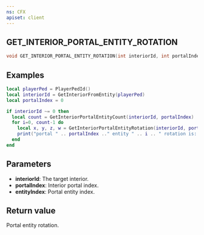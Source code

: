 ```yaml
---
ns: CFX
apiset: client
---
```

## GET_INTERIOR_PORTAL_ENTITY_ROTATION

```c
void GET_INTERIOR_PORTAL_ENTITY_ROTATION(int interiorId, int portalIndex, int entityIndex, float* rotX, float* rotY, float* rotZ, float* rotW);
```

## Examples

```lua
local playerPed = PlayerPedId()
local interiorId = GetInteriorFromEntity(playerPed)
local portalIndex = 0

if interiorId ~= 0 then
  local count = GetInteriorPortalEntityCount(interiorId, portalIndex)
  for i=0, count-1 do
    local x, y, z, w = GetInteriorPortalEntityRotation(interiorId, portalIndex, i)
    print("portal " .. portalIndex .." entity " .. i .. " rotation is: " .. vec4(x, y, z, w))
  end
end
```

## Parameters
* **interiorId**: The target interior.
* **portalIndex**: Interior portal index.
* **entityIndex**: Portal entity index.

## Return value
Portal entity rotation.